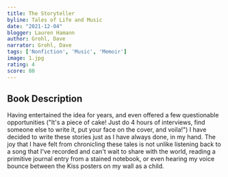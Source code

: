 ```yaml
---
title: The Storyteller
byline: Tales of Life and Music
date: "2021-12-04"
blogger: Lauren Hamann
author: Grohl, Dave
narrator: Grohl, Dave
tags: ['Nonfiction', 'Music', 'Memoir']
image: 1.jpg
rating: 4 
score: 80
---
```



## Book Description

Having entertained the idea for years, and even offered a few questionable opportunities ("It's a piece of cake! Just do 4 hours of interviews, find someone else to write it, put your face on the cover, and voila!") I have decided to write these stories just as I have always done, in my hand. The joy that I have felt from chronicling these tales is not unlike listening back to a song that I've recorded and can't wait to share with the world, reading a primitive journal entry from a stained notebook, or even hearing my voice bounce between the Kiss posters on my wall as a child.